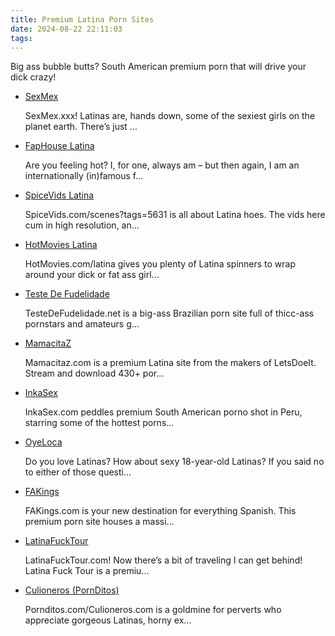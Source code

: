 ```yaml
---
title: Premium Latina Porn Sites
date: 2024-08-22 22:11:03
tags:
---
```

Big ass bubble butts? South American premium porn that will drive your dick crazy!
<ul><li class="category-item" data-site-id="2438"><div class="category-item-content"><a class="link-analytics link-icon-base icon icon95" href="https://theporndude.com/2438/sexmex" target="_blank" rel="noopener" data-visit-site-id="2438">SexMex</a><a class="review_force" href="https://theporndude.com/2438/sexmex" target="_blank" rel="noopener" aria-label="Review button" data-visit-site-id="2438"></a><p class="desc">SexMex.xxx! Latinas are, hands down, some of the sexiest girls on the planet earth. There’s just ...</p></div></li><li class="category-item" data-site-id="9271"><div class="category-item-content"><a class="link-analytics link-icon-base icon icon823" href="https://theporndude.com/9271/faphouselatina" target="_blank" rel="noopener" data-visit-site-id="9271">FapHouse Latina</a><a class="review_force" href="https://theporndude.com/9271/faphouselatina" target="_blank" rel="noopener" aria-label="Review button" data-visit-site-id="9271"></a><p class="desc">Are you feeling hot? I, for one, always am – but then again, I am an internationally (in)famous f...</p></div></li><li class="category-item" data-site-id="15517"><div class="category-item-content"><a class="link-analytics link-icon-base icon icon1663" href="https://theporndude.com/15517/spicevidslatina" target="_blank" rel="noopener" data-visit-site-id="15517">SpiceVids Latina</a><a class="review_force" href="https://theporndude.com/15517/spicevidslatina" target="_blank" rel="noopener" aria-label="Review button" data-visit-site-id="15517"></a><p class="desc">SpiceVids.com/scenes?tags=5631 is all about Latina hoes. The vids here cum in high resolution, an...</p></div></li><li class="category-item" data-site-id="9265"><div class="category-item-content"><a class="link-analytics link-icon-base icon icon183" href="https://theporndude.com/9265/hotmovieslatina" target="_blank" rel="noopener" data-visit-site-id="9265">HotMovies Latina</a><a class="review_force" href="https://theporndude.com/9265/hotmovieslatina" target="_blank" rel="noopener" aria-label="Review button" data-visit-site-id="9265"></a><p class="desc">HotMovies.com/latina gives you plenty of Latina spinners to wrap around your dick or fat ass girl...</p></div></li><li class="category-item" data-site-id="7231"><div class="category-item-content"><a class="link-analytics link-icon-base icon icon785" href="https://theporndude.com/7231/testedefudelidade" target="_blank" rel="noopener" data-visit-site-id="7231">Teste De Fudelidade</a><a class="review_force" href="https://theporndude.com/7231/testedefudelidade" target="_blank" rel="noopener" aria-label="Review button" data-visit-site-id="7231"></a><p class="desc">TesteDeFudelidade.net is a big-ass Brazilian porn site full of thicc-ass pornstars and amateurs g...</p></div></li><li class="category-item" data-site-id="6246"><div class="category-item-content"><a class="link-analytics link-icon-base icon icon675" href="https://theporndude.com/6246/mamacitaz" target="_blank" rel="noopener" data-visit-site-id="6246">MamacitaZ</a><a class="review_force" href="https://theporndude.com/6246/mamacitaz" target="_blank" rel="noopener" aria-label="Review button" data-visit-site-id="6246"></a><p class="desc">Mamacitaz.com is a premium Latina site from the makers of LetsDoeIt. Stream and download 430+ por...</p></div></li><li class="category-item" data-site-id="13222"><div class="category-item-content"><a class="link-analytics link-icon-base icon icon1957" href="https://theporndude.com/13222/inkasex" target="_blank" rel="noopener" data-visit-site-id="13222">InkaSex</a><a class="review_force" href="https://theporndude.com/13222/inkasex" target="_blank" rel="noopener" aria-label="Review button" data-visit-site-id="13222"></a><p class="desc">InkaSex.com peddles premium South American porno shot in Peru, starring some of the hottest porns...</p></div></li><li class="category-item" data-site-id="962"><div class="category-item-content"><a class="link-analytics link-icon-base ctm-icon ctm-icon962" href="https://theporndude.com/962/oyeloca" target="_blank" rel="noopener" data-visit-site-id="962">OyeLoca</a><a class="review_force" href="https://theporndude.com/962/oyeloca" target="_blank" rel="noopener" aria-label="Review button" data-visit-site-id="962"></a><p class="desc">Do you love Latinas? How about sexy 18-year-old Latinas? If you said no to either of those questi...</p></div></li><li class="category-item" data-site-id="5919"><div class="category-item-content"><a class="link-analytics link-icon-base icon icon551" href="https://theporndude.com/5919/fakings" target="_blank" rel="noopener" data-visit-site-id="5919">FAKings</a><a class="review_force" href="https://theporndude.com/5919/fakings" target="_blank" rel="noopener" aria-label="Review button" data-visit-site-id="5919"></a><p class="desc">FAKings.com is your new destination for everything Spanish. This premium porn site houses a massi...</p></div></li><li class="category-item" data-site-id="1738"><div class="category-item-content"><a class="link-analytics link-icon-base ctm-icon ctm-icon1738" href="https://theporndude.com/1738/latinafucktour" target="_blank" rel="noopener" data-visit-site-id="1738">LatinaFuckTour</a><a class="review_force" href="https://theporndude.com/1738/latinafucktour" target="_blank" rel="noopener" aria-label="Review button" data-visit-site-id="1738"></a><p class="desc">LatinaFuckTour.com! Now there’s a bit of traveling I can get behind! Latina Fuck Tour is a premiu...</p></div></li><li class="category-item" data-site-id="2231"><div class="category-item-content"><a class="link-analytics link-icon-base ctm-icon ctm-icon2231" href="https://theporndude.com/2231/pornditos" target="_blank" rel="noopener" data-visit-site-id="2231">Culioneros (PornDitos)</a><a class="review_force" href="https://theporndude.com/2231/pornditos" target="_blank" rel="noopener" aria-label="Review button" data-visit-site-id="2231"></a><p class="desc">Pornditos.com/Culioneros.com is a goldmine for perverts who appreciate gorgeous Latinas, horny ex...</p></div></li></ul>
